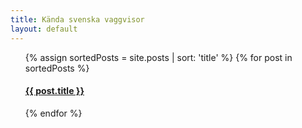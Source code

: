```yaml
---
title: Kända svenska vaggvisor
layout: default
---
```


<ul>
  {% assign sortedPosts = site.posts | sort: 'title' %}
  {% for post in sortedPosts %}
    <h4><a href="{{ post.url }}">{{ post.title }}</a></h4>
  {% endfor %}
</ul>
